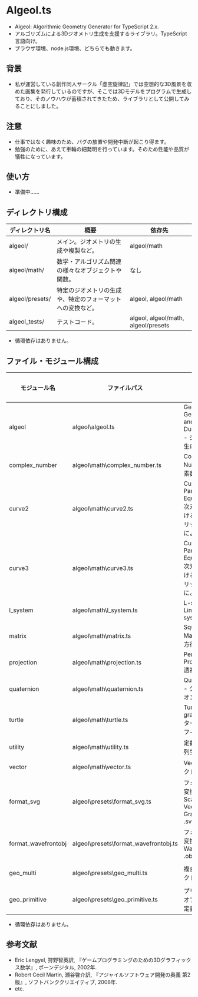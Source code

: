 # Algeol.ts
- Algeol: Algorithmic Geometry Generator for TypeScript 2.x.
- アルゴリズムによる3Dジオメトリ生成を支援するライブラリ。TypeScript言語向け。
- ブラウザ環境、node.js環境、どちらでも動きます。

## 背景
- 私が運営している創作同人サークル「虚空旋律記」では空想的な3D風景を収めた画集を発行しているのですが、そこでは3Dモデルをプログラムで生成しており、そのノウハウが蓄積されてきたため、ライブラリとして公開してみることにしました。

## 注意
- 仕事ではなく趣味のため、バグの放置や開発中断が起こり得ます。
- 勉強のために、あえて車輪の細発明を行っています。そのため性能や品質が犠牲になっています。

## 使い方
- 準備中……

## ディレクトリ構成
|ディレクトリ名|概要|依存先|
|-|-|-|
|algeol/|メイン。ジオメトリの生成や複製など。|algeol/math|
|algeol/math/|数学・アルゴリズム関連の様々なオブジェクトや関数。|なし|
|algeol/presets/|特定のジオメトリの生成や、特定のフォーマットへの変換など。|algeol, algeol/math|
|algeol_tests/|テストコード。|algeol, algeol/math, algeol/presets|

- 循環依存はありません。

## ファイル・モジュール構成
|モジュール名|ファイルパス|概要|依存モジュール|
|-|-|-|-|
|algeol|algeol\algeol.ts|Geometry Generating and Duplicating - ジオメトリ生成と複製|vector, matrix|
|complex_number|algeol\math\complex_number.ts|Complex Number - 複素数・二元数|utility, vector|
|curve2|algeol\math\curve2.ts|Curve with Parametric Equation - 2次元平面におけるパラメトリック方程式による曲線|utility, vector|
|curve3|algeol\math\curve3.ts|Curve with Parametric Equation - 3次元空間におけるパラメトリック方程式による曲線|utility, vector|
|l_system|algeol\math\l_system.ts|L-system, Lindenmayer system|curve2, turtle|
|matrix|algeol\math\matrix.ts|Square Matrix - 正方行列|utility, vector|
|projection|algeol\math\projection.ts|Perspective Projection - 透視投影|vector, matrix|
|quaternion|algeol\math\quaternion.ts|Quaternion - クォータニオン・四元数|utility, vector, matrix|
|turtle|algeol\math\turtle.ts|Turtle graphics - タートルグラフィックス|utility, vector, curve2, curve3|
|utility|algeol\math\utility.ts|定数定義と数列生成|なし|
|vector|algeol\math\vector.ts|Vector - ベクトル|utility|
|format_svg|algeol\presets\format_svg.ts|フォーマット変換 for Scalable Vector Graphics .svg|utility, vector, curve2|
|format_wavefrontobj|algeol\presets\format_wavefrontobj.ts|フォーマット変換 for Wavefront .obj|algeol, vector|
|geo_multi|algeol\presets\geo_multi.ts|複合オブジェクト定義|algeol, utility, vector|
|geo_primitive|algeol\presets\geo_primitive.ts|プリミティブオブジェクト定義|algeol, utility, vector|

- 循環依存はありません。

## 参考文献
- Eric Lengyel, 狩野智英訳, 『ゲームプログラミングのための3Dグラフィックス数学』, ボーンデジタル, 2002年.
- Robert Cecil Martin, 瀬谷啓介訳, 『アジャイルソフトウェア開発の奥義 第2版』, ソフトバンククリエイティブ, 2008年.
- etc.
